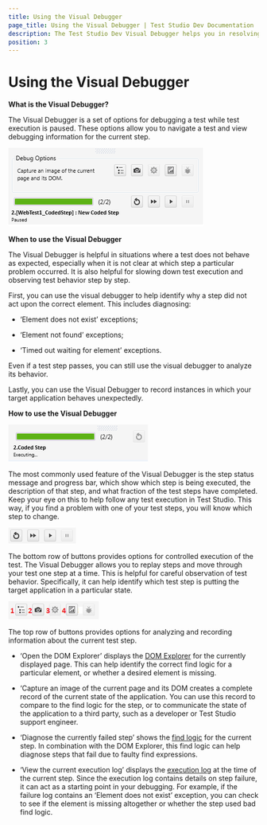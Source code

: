 ```yaml
---
title: Using the Visual Debugger
page_title: Using the Visual Debugger | Test Studio Dev Documentation
description: The Test Studio Dev Visual Debugger helps you in resolving failures. 
position: 3
---
```

# Using the Visual Debugger

**What is the Visual Debugger?**

The Visual Debugger is a set of options for debugging a test while test execution is paused. These options allow you to navigate a test and view debugging information for the current step.

![Debug options][1]

**When to use the Visual Debugger**

The Visual Debugger is helpful in situations where a test does not behave as expected, especially when it is not clear at which step a particular problem occurred. It is also helpful for slowing down test execution and observing test behavior step by step.

First, you can use the visual debugger to help identify why a step did not act upon the correct element. This includes diagnosing:

- ‘Element does not exist’ exceptions;

- ‘Element not found’ exceptions;

- ‘Timed out waiting for element’ exceptions.


Even if a test step passes, you can still use the visual debugger to analyze its behavior.

Lastly, you can use the Visual Debugger to record instances in which your target application behaves unexpectedly.

**How to use the Visual Debugger**

![Coded step][2]

The most commonly used feature of the Visual Debugger is the step status message and progress bar, which show which step is being executed, the description of that step, and what fraction of the test steps have completed. Keep your eye on this to help follow any test execution in Test Studio. This way, if you find a problem with one of your test steps, you will know which step to change.

![buttons][3]

The bottom row of buttons provides options for controlled execution of the test. The Visual Debugger allows you to replay steps and move through your test one step at a time. This is helpful for careful observation of test behavior. Specifically, it can help identify which test step is putting the target application in a particular state.

![icons][4]

The top row of buttons provides options for analyzing and recording information about the current test step.

- ‘Open the DOM Explorer’ displays the <a href="/features/recorder/dom-explorer" target="_blank">DOM Explorer</a> for the currently displayed page. This can help identify the correct find logic for a particular element, or whether a desired element is missing.

- ‘Capture an image of the current page and its DOM creates a complete record of the current state of the application. You can use this record to compare to the find logic for the step, or to communicate the state of the application to a third party, such as a developer or Test Studio support engineer.

- ‘Diagnose the currently failed step’ shows the <a href="/features/elements-explorer/find-element" target="_blank">find logic</a> for the current step. In combination with the DOM Explorer, this find logic can help diagnose steps that fail due to faulty find expressions.

- ‘View the current execution log’ displays the <a href="/features/failed-tests-debugging/using-the-execution-log" target="_blank">execution log</a> at the time of the current step. Since the execution log contains details on step failure, it can act as a starting point in your debugging. For example, if the failure log contains an ‘Element does not exist’ exception, you can check to see if the element is missing altogether or whether the step used bad find logic.

[1]: images/using-the-visual-debugger/fig1.png
[2]: images/using-the-visual-debugger/fig2.png
[3]: images/using-the-visual-debugger/fig3.png
[4]: images/using-the-visual-debugger/fig4.png
